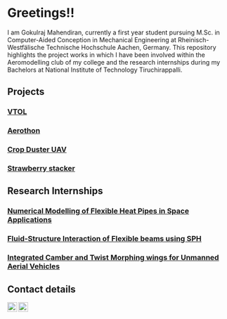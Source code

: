 # Greetings!! 
I am Gokulraj Mahendiran, currently a first year student pursuing M.Sc. in Computer-Aided Conception in Mechanical Engineering at Rheinisch-Westfälische Technische Hochschule Aachen, Germany. This repository highlights the project works in which I have been involved within the Aeromodelling club of my college and the research internships during my Bachelors at National Institute of Technology Tiruchirappalli.


## Projects

### [VTOL](https://github.com/gokulraj-m-nitt/Projects/tree/92d721d826c055a0f7db73659dc380c01eabdc23/VTOL)

### [Aerothon](https://github.com/gokulraj-m-nitt/Projects/tree/92d721d826c055a0f7db73659dc380c01eabdc23/Aerothon)

### [Crop Duster UAV](https://github.com/gokulraj-m-nitt/Projects/tree/92d721d826c055a0f7db73659dc380c01eabdc23/Crop%20Duster)

### [Strawberry stacker](https://github.com/gokulraj-m-nitt/Projects/tree/92d721d826c055a0f7db73659dc380c01eabdc23/Strawberry%20Stacker)



## Research Internships

### [Numerical Modelling of Flexible Heat Pipes in Space Applications]()

### [Fluid-Structure Interaction of Flexible beams using SPH]()

### [Integrated Camber and Twist Morphing wings for Unmanned Aerial Vehicles]()

<!-- ### [Design of Amphibian Aircraft](https://github.com/gokulraj-m-nitt/Research_Internships/tree/804deca3596f7cc70ed94644bbd8d7ca552e38b4/Design%20of%20Amphibian%20Aircraft) -->


## Contact details
[<img align="left" alt="GokulrajMahendiran | LinkedIn" width="22px" src="https://cdn.jsdelivr.net/npm/simple-icons@v3/icons/linkedin.svg" />](https://www.linkedin.com/in/gokulraj-m-rwth/)
[<img align="left" alt="GokulrajMahendiran | Mail" width="22px" src="https://cdn.jsdelivr.net/npm/simple-icons@v3/icons/gmail.svg" />](mailto:gokulraj.mahendiran@rwth-aachen.de)


<!--## Hi there 👋


**gokulraj-m02/gokulraj-m02** is a ✨ _special_ ✨ repository because its `README.md` (this file) appears on your GitHub profile.

Here are some ideas to get you started:

- 🔭 I’m currently working on ...
- 🌱 I’m currently learning ...
- 👯 I’m looking to collaborate on ...
- 🤔 I’m looking for help with ...
- 💬 Ask me about ...
- 📫 How to reach me: ...
- 😄 Pronouns: ...
- ⚡ Fun fact: ...
-->
